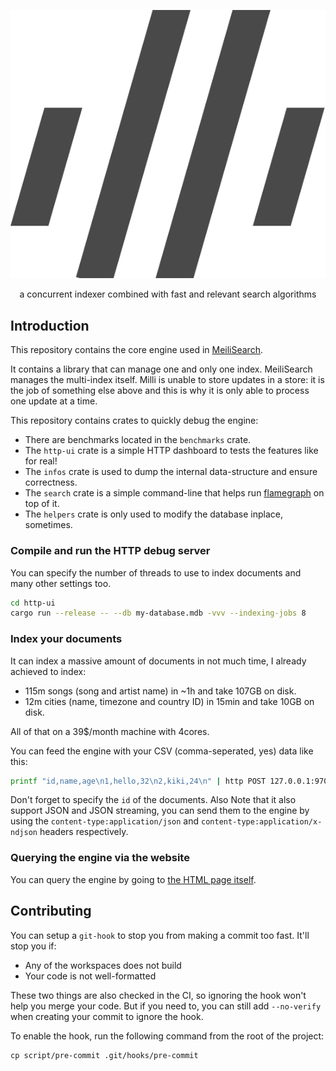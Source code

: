<p align="center">
  <img alt="the milli logo" src="http-ui/public/logo-black.svg">
</p>

<p align="center">a concurrent indexer combined with fast and relevant search algorithms</p>

## Introduction

This repository contains the core engine used in [MeiliSearch].

It contains a library that can manage one and only one index. MeiliSearch
manages the multi-index itself. Milli is unable to store updates in a store:
it is the job of something else above and this is why it is only able
to process one update at a time.

This repository contains crates to quickly debug the engine:
 - There are benchmarks located in the `benchmarks` crate.
 - The `http-ui` crate is a simple HTTP dashboard to tests the features like for real!
 - The `infos` crate is used to dump the internal data-structure and ensure correctness.
 - The `search` crate is a simple command-line that helps run [flamegraph] on top of it.
 - The `helpers` crate is only used to modify the database inplace, sometimes.

### Compile and run the HTTP debug server

You can specify the number of threads to use to index documents and many other settings too.

```bash
cd http-ui
cargo run --release -- --db my-database.mdb -vvv --indexing-jobs 8
```

### Index your documents

It can index a massive amount of documents in not much time, I already achieved to index:
 - 115m songs (song and artist name) in ~1h and take 107GB on disk.
 - 12m cities (name, timezone and country ID) in 15min and take 10GB on disk.

All of that on a 39$/month machine with 4cores.

You can feed the engine with your CSV (comma-seperated, yes) data like this:

```bash
printf "id,name,age\n1,hello,32\n2,kiki,24\n" | http POST 127.0.0.1:9700/documents content-type:text/csv
```

Don't forget to specify the `id` of the documents. Also Note that it also support JSON and
JSON streaming, you can send them to the engine by using the `content-type:application/json`
and `content-type:application/x-ndjson` headers respectively.

### Querying the engine via the website

You can query the engine by going to [the HTML page itself](http://127.0.0.1:9700).

## Contributing

You can setup a `git-hook` to stop you from making a commit too fast. It'll stop you if:
- Any of the workspaces does not build
- Your code is not well-formatted

These two things are also checked in the CI, so ignoring the hook won't help you merge your code.
But if you need to, you can still add `--no-verify` when creating your commit to ignore the hook.

To enable the hook, run the following command from the root of the project:
```
cp script/pre-commit .git/hooks/pre-commit
```

[MeiliSearch]: https://github.com/MeiliSearch/MeiliSearch
[flamegraph]: https://github.com/flamegraph-rs/flamegraph
